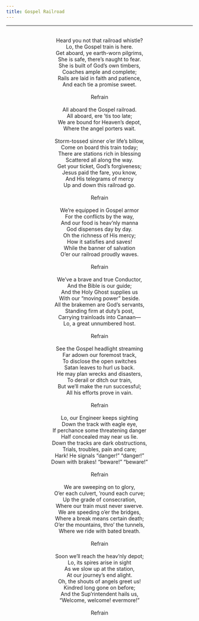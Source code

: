 ```yaml
---
title: Gospel Railroad
---
```


---
<center>
<br/>
Heard you not that railroad whistle?<br/>
Lo, the Gospel train is here.<br/>
Get aboard, ye earth-worn pilgrims,<br/>
She is safe, there’s naught to fear.<br/>
She is built of God’s own timbers,<br/>
Coaches ample and complete;<br/>
Rails are laid in faith and patience,<br/>
And each tie a promise sweet.<br/>
<br/>
Refrain<br/>
<br/>
All aboard the Gospel railroad.<br/>
All aboard, ere ’tis too late;<br/>
We are bound for Heaven’s depot,<br/>
Where the angel porters wait.<br/>
<br/>
Storm-tossed sinner o’er life’s billow,<br/>
Come on board this train today;<br/>
There are stations rich in blessing<br/>
Scattered all along the way.<br/>
Get your ticket, God’s forgiveness;<br/>
Jesus paid the fare, you know,<br/>
And His telegrams of mercy<br/>
Up and down this railroad go.<br/>
<br/>
Refrain<br/>
<br/>
We’re equipped in Gospel armor<br/>
For the conflicts by the way,<br/>
And our food is heav’nly manna<br/>
God dispenses day by day.<br/>
Oh the richness of His mercy;<br/>
How it satisfies and saves!<br/>
While the banner of salvation<br/>
O’er our railroad proudly waves.<br/>
<br/>
Refrain<br/>
<br/>
We’ve a brave and true Conductor,<br/>
And the Bible is our guide;<br/>
And the Holy Ghost supplies us<br/>
With our “moving power” beside.<br/>
All the brakemen are God’s servants,<br/>
Standing firm at duty’s post,<br/>
Carrying trainloads into Canaan—<br/>
Lo, a great unnumbered host.<br/>
<br/>
Refrain<br/>
<br/>
See the Gospel headlight streaming<br/>
Far adown our foremost track,<br/>
To disclose the open switches<br/>
Satan leaves to hurl us back.<br/>
He may plan wrecks and disasters,<br/>
To derail or ditch our train,<br/>
But we’ll make the run successful;<br/>
All his efforts prove in vain.<br/>
<br/>
Refrain<br/>
<br/>
Lo, our Engineer keeps sighting<br/>
Down the track with eagle eye,<br/>
If perchance some threatening danger<br/>
Half concealed may near us lie.<br/>
Down the tracks are dark obstructions,<br/>
Trials, troubles, pain and care;<br/>
Hark! He signals “danger!” “danger!”<br/>
Down with brakes! “beware!” “beware!”<br/>
<br/>
Refrain<br/>
<br/>
We are sweeping on to glory,<br/>
O’er each culvert, ’round each curve;<br/>
Up the grade of consecration,<br/>
Where our train must never swerve.<br/>
We are speeding o’er the bridges,<br/>
Where a break means certain death;<br/>
O’er the mountains, thro’ the tunnels,<br/>
Where we ride with bated breath.<br/>
<br/>
Refrain<br/>
<br/>
Soon we’ll reach the heav’nly depot;<br/>
Lo, its spires arise in sight<br/>
As we slow up at the station,<br/>
At our journey’s end alight.<br/>
Oh, the shouts of angels greet us!<br/>
Kindred long gone on before;<br/>
And the Sup’rintendent hails us,<br/>
“Welcome, welcome! evermore!”<br/>
<br/>
Refrain<br/>

</center>